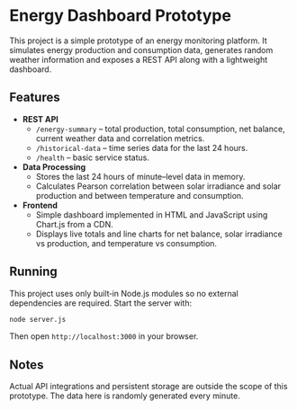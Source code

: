 # Energy Dashboard Prototype

This project is a simple prototype of an energy monitoring platform. It simulates energy production and consumption data, generates random weather information and exposes a REST API along with a lightweight dashboard.

## Features

- **REST API**
  - `/energy-summary` – total production, total consumption, net balance, current weather data and correlation metrics.
  - `/historical-data` – time series data for the last 24 hours.
  - `/health` – basic service status.
- **Data Processing**
  - Stores the last 24 hours of minute–level data in memory.
  - Calculates Pearson correlation between solar irradiance and solar production and between temperature and consumption.
- **Frontend**
  - Simple dashboard implemented in HTML and JavaScript using Chart.js from a CDN.
  - Displays live totals and line charts for net balance, solar irradiance vs production, and temperature vs consumption.

## Running

This project uses only built‑in Node.js modules so no external dependencies are required. Start the server with:

```bash
node server.js
```

Then open `http://localhost:3000` in your browser.

## Notes

Actual API integrations and persistent storage are outside the scope of this prototype. The data here is randomly generated every minute.
